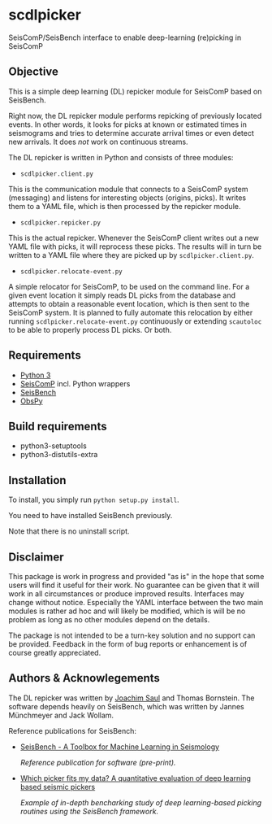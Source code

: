 # scdlpicker

SeisComP/SeisBench interface to enable deep-learning (re)picking in SeisComP


## Objective

This is a simple deep learning (DL) repicker module for SeisComP based on SeisBench.

Right now, the DL repicker module performs repicking of previously located events. In other words, it looks for picks at known or estimated times in seismograms and tries to determine accurate arrival times or even detect new arrivals. It does *not* work on continuous streams.


The DL repicker is written in Python and consists of three modules:

* `scdlpicker.client.py`

This is the communication module that connects to a SeisComP system (messaging) and listens for interesting objects (origins, picks). It writes them to a YAML file, which is then processed by the repicker module.

* `scdlpicker.repicker.py`

This is the actual repicker. Whenever the SeisComP client writes out a new YAML file with picks, it will reprocess these picks. The results will in turn be written to a YAML file where they are picked up by `scdlpicker.client.py`.

* `scdlpicker.relocate-event.py`

A simple relocator for SeisComP, to be used on the command line. For a given event location it simply reads DL picks from the database and attempts to obtain a reasonable event location, which is then sent to the SeisComP system. It is planned to fully automate this relocation by either running `scdlpicker.relocate-event.py` continuously or extending `scautoloc` to be able to properly process DL picks. Or both.


## Requirements

- [Python 3](http://python.org)
- [SeisComP](http://seiscomp.de) incl. Python wrappers
- [SeisBench](https://github.com/seisbench)
- [ObsPy](http://obspy.org)


## Build requirements

- python3-setuptools
- python3-distutils-extra


## Installation

To install, you simply run `python setup.py install`.

You need to have installed SeisBench previously.

Note that there is no uninstall script.


## Disclaimer

This package is work in progress and provided "as is" in the hope that some users will find it useful for their work. No guarantee can be given that it will work in all circumstances or produce improved results. Interfaces may change without notice. Especially the YAML interface between the two main modules is rather ad hoc and will likely be modified, which is will be no problem as long as no other modules depend on the details.

The package is not intended to be a turn-key solution and no support can be provided. Feedback in the form of bug reports or enhancement is of course greatly appreciated.


## Authors & Acknowlegements

The DL repicker was written by [Joachim Saul](saul@gfz-potsdam.de) and Thomas Bornstein. The software depends heavily on SeisBench, which was written by Jannes Münchmeyer and Jack Wollam.


Reference publications for SeisBench:

* [SeisBench - A Toolbox for Machine Learning in Seismology](https://arxiv.org/abs/2111.00786)

  _Reference publication for software (pre-print)._


* [Which picker fits my data? A quantitative evaluation of deep learning based seismic pickers](https://doi.org/10.1029/2021JB023499)

  _Example of in-depth bencharking study of deep learning-based picking routines using the SeisBench framework._
